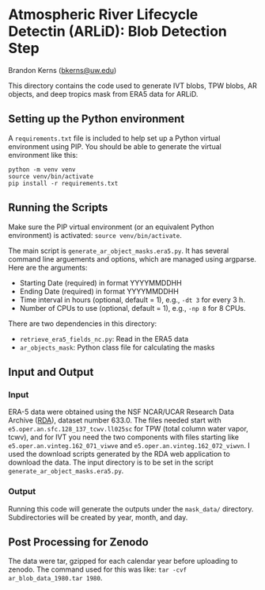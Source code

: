 # Atmospheric River Lifecycle Detectin (ARLiD): Blob Detection Step

Brandon Kerns (bkerns@uw.edu)

This directory contains the code used to generate IVT blobs, TPW blobs, AR objects, and deep tropics mask from ERA5 data for ARLiD.


## Setting up the Python environment

A `requirements.txt` file is included to help set up a Python virtual environment using PIP. You should be able to generate the virtual environment like this:
```
python -m venv venv
source venv/bin/activate
pip install -r requirements.txt
```


## Running the Scripts

Make sure the PIP virtual environment (or an equivalent Python environment) is activated: `source venv/bin/activate`.

The main script is `generate_ar_object_masks.era5.py`. It has several command line arguements and options, which are managed using argparse. Here are the arguments:
- Starting Date (required) in format YYYYMMDDHH
- Ending Date (required) in format YYYYMMDDHH
- Time interval in hours (optional, default = 1), e.g., `-dt 3` for every 3 h.
- Number of CPUs to use (optional, default = 1), e.g., `-np 8` for 8 CPUs.

There are two dependencies in this directory:
- `retrieve_era5_fields_nc.py`: Read in the ERA5 data
- `ar_objects_mask`: Python class file for calculating the masks


## Input and Output

### Input 
ERA-5 data were obtained using the NSF NCAR/UCAR Research Data Archive ([RDA](https://rda.ucar.edu/)), dataset number 633.0. The files needed start with `e5.oper.an.sfc.128_137_tcwv.ll025sc` for TPW (total column water vapor, tcwv), and for IVT you need the two components with files starting like `e5.oper.an.vinteg.162_071_viwve` and `e5.oper.an.vinteg.162_072_viwvn`. I used the download scripts generated by the RDA web application to download the data. The input directory is to be set in the script `generate_ar_object_masks.era5.py`.


### Output 
Running this code will generate the outputs under the `mask_data/` directory. Subdirectories will be created by year, month, and day.


## Post Processing for Zenodo

The data were tar, gzipped for each calendar year before uploading to zenodo. The command used for this was like: `tar -cvf ar_blob_data_1980.tar 1980`.
